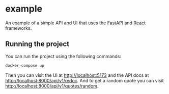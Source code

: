 # example

An example of a simple API and UI that uses the [FastAPI][fastapi] and
[React][react] frameworks.

## Running the project

You can run the project using the following commands:

```bash
docker-compose up
```

Then you can visit the UI at [http://localhost:5173][local] and the API docs at
[http://localhost:8000/api/v1/redoc][redoc]. And to get a random quote you can
visit [http://localhost:8000/api/v1/quotes/random][quote].

[fastapi]: https://fastapi.tiangolo.com/
[react]: https://react.dev/
[local]: http://localhost:5173
[redoc]: http://localhost:8000/api/v1/redoc
[quote]: http://localhost:8000/api/v1/quotes/random
